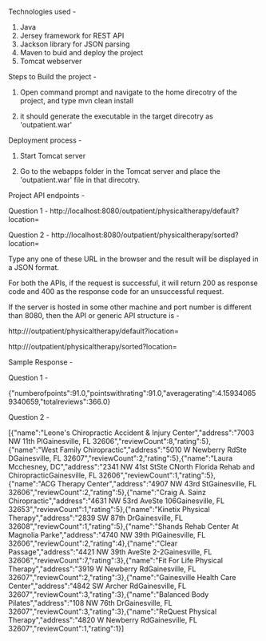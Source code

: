 Technologies used - 

1) Java 
2) Jersey framework for REST API
3) Jackson library for JSON parsing
4) Maven to buid and deploy the project
5) Tomcat webserver

Steps to Build the project - 

1) Open command prompt and navigate to the home direcotry of the project, and type 
			mvn clean install

2) it should generate the executable in the target direcotry as 'outpatient.war'

Deployment process -

1) Start Tomcat server

2) Go to the webapps folder in the Tomcat server and place the 'outpatient.war' file in that direcotry.


Project API endpoints -

Question 1 - http://localhost:8080/outpatient/physicaltherapy/default?location=<locationname>

Question 2 - http://localhost:8080/outpatient/physicaltherapy/sorted?location=<locationname>

Type any one of these URL in the browser and the result will be displayed in a JSON format.

For both the APIs, if the request is successful, it will return 200 as response code and 400 as the response code for an unsuccessful request.

If the server is hosted in some other machine and port number is different than 8080, then the API or generic API structure is -

  http://<IP Address: Port Number>/outpatient/physicaltherapy/default?location=<locationname>
  
  http://<IP Address: Port Number>/outpatient/physicaltherapy/sorted?location=<locationname>
  
Sample Response - 

Question 1 - 

{"numberofpoints":91.0,"pointswithrating":91.0,"averagerating":4.159340659340659,"totalreviews":366.0}

Question 2 -

[{"name":"Leone's Chiropractic Accident & Injury Center","address":"7003 NW 11th PlGainesville, FL 32606","reviewCount":8,"rating":5},{"name":"West Family Chiropractic","address":"5010 W Newberry RdSte DGainesville, FL 32607","reviewCount":2,"rating":5},{"name":"Laura Mcchesney, DC","address":"2341 NW 41st StSte CNorth Florida Rehab and ChiropracticGainesville, FL 32606","reviewCount":1,"rating":5},{"name":"ACG Therapy Center","address":"4907 NW 43rd StGainesville, FL 32606","reviewCount":2,"rating":5},{"name":"Craig A. Sainz Chiropractic","address":"4631 NW 53rd AveSte 106Gainesville, FL 32653","reviewCount":1,"rating":5},{"name":"Kinetix Physical Therapy","address":"2839 SW 87th DrGainesville, FL 32608","reviewCount":1,"rating":5},{"name":"Shands Rehab Center At Magnolia Parke","address":"4740 NW 39th PlGainesville, FL 32606","reviewCount":2,"rating":4},{"name":"Clear Passage","address":"4421 NW 39th AveSte 2-2Gainesville, FL 32606","reviewCount":7,"rating":3},{"name":"Fit For Life Physical Therapy","address":"3919 W Newberry RdGainesville, FL 32607","reviewCount":2,"rating":3},{"name":"Gainesville Health Care Center","address":"4842 SW Archer RdGainesville, FL 32607","reviewCount":3,"rating":3},{"name":"Balanced Body Pilates","address":"108 NW 76th DrGainesville, FL 32607","reviewCount":3,"rating":3},{"name":"ReQuest Physical Therapy","address":"4820 W Newberry RdGainesville, FL 32607","reviewCount":1,"rating":1}]